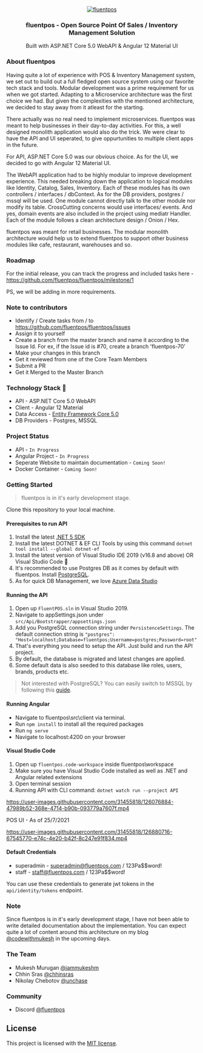<p align="center">
  <a href="https://github.com/fluentpos/fluentpos">
    <img src="https://codewithmukesh.com/wp-content/uploads/2021/06/fluentposBanner.png" alt="fluentpos">
  </a>
  <h3 align="center">fluentpos - Open Source Point Of Sales / Inventory Management Solution</h3>
  <p align="center">
    Built with ASP.NET Core 5.0 WebAPI & Angular 12 Material UI
  </p>
</p>

### About fluentpos

Having quite a lot of experience with POS & Inventory Management system, we set out to build out a full fledged open source system using our favorite tech stack and tools. Modular development was a prime requirement for us when we got started. Adapting to a Microservice architecture was the first choice we had. But given the complexities with the mentioned architecture, we decided to stay away from it atleast for the starting. 

There actually was no real need to implement microservices. fluentpos was meant to help businesses in their day-to-day activities. For this, a well designed monolith application would also do the trick. We were clear to have the API and UI seperated, to give oppurtunities to multiple client apps in the future.

For API, ASP.NET Core 5.0 was our obvious choice. As for the UI, we decided to go with Angular 12 Material UI.

The WebAPI application had to be highly modular to improve development experience. This needed breaking down the application to logical modules like Identity, Catalog, Sales, Inventory. Each of these modules has its own controllers / interfaces / dbContext. As for the DB providers, postgres / mssql will be used. One module cannot directly talk to the other module nor modify its table. CrossCutting concerns would use interfaces/ events. And yes, domain events are also included in the project using mediatr Handler. Each of the module follows a clean architecture design / Onion / Hex.

fluentpos was meant for retail businesses. The modular monolith architecture would help us to extend fluentpos to support other business modules like cafe, restaurant, warehouses and so.

### Roadmap

For the initial release, you can track the progress and included tasks here - https://github.com/fluentpos/fluentpos/milestone/1

PS, we will be adding in more requirements.

### Note to contributors

- Identify / Create tasks from / to https://github.com/fluentpos/fluentpos/issues
- Assign it to yourself
- Create a branch from the master branch and name it according to the Issue Id. For ex, if the Issue id is #70, create a branch 'fluentpos-70'
- Make your changes in this branch
- Get it reviewed from one of the Core Team Members
- Submit a PR
- Get it Merged to the Master Branch

### Technology Stack :muscle:

- API - ASP.NET Core 5.0 WebAPI
- Client - Angular 12 Material
- Data Access - [Entity Framework Core 5.0](https://docs.microsoft.com/en-us/ef/core/)
- DB Providers - Postgres, MSSQL

### Project Status

- API - `In Progress`
- Angular Project - `In Progress`
- Seperate Website to maintain documentation - `Coming Soon!`
- Docker Container - `Coming Soon!`

### Getting Started

> fluentpos is in it's early development stage.

Clone this repository to your local machine.

#### Prerequisites to run API

1. Install the latest [.NET 5 SDK](https://dotnet.microsoft.com/download/dotnet/5.0)
2. Install the latest DOTNET & EF CLI Tools by using this command `dotnet tool install --global dotnet-ef` 
3. Install the latest version of Visual Studio IDE 2019 (v16.8 and above) OR Visual Studio Code 🚀
4. It's recommended to use Postgres DB as it comes by default with fluentpos. Install [PostgreSQL](https://www.postgresql.org/download/). 
5. As for quick DB Management, we love [Azure Data Studio](https://docs.microsoft.com/en-us/sql/azure-data-studio/download-azure-data-studio?view=sql-server-ver15)

#### Running the API

1. Open up `FluentPOS.sln` in Visual Studio 2019.
2. Navigate to appSettings.json under `src/Api/Bootstrapper/appsettings.json`
3. Add you PostgreSQL connection string under `PersistenceSettings`. The default connection string is `"postgres": "Host=localhost;Database=fluentpos;Username=postgres;Password=root"`
4. That's everything you need to setup the API. Just build and run the API project.
5. By default, the database is migrated and latest changes are applied.
6. Some default data is also seeded to this database like roles, users, brands, products etc.

> Not interested with PostgreSQL? You can easily switch to MSSQL by following this [guide]( https://github.com/fluentpos/fluentpos/blob/master/docs/api-switching-database-provider-tutorial.md).

#### Running Angular

- Navigate to fluentpos\src\client via terminal.
- Run `npm install` to install all the required packages
- Run `ng serve`
- Navigate to localhost:4200 on your browser

#### Visual Studio Code
1. Open up `fluentpos.code-workspace` inside fluentpos\workspace
2. Make sure you have Visual Studio Code installed as well as .NET and Angular related extensions
3. Open terminal session
4. Running API with CLI command: `dotnet watch run --project API`

https://user-images.githubusercontent.com/31455818/126076884-47989b52-368e-4714-b90b-093779a7607f.mp4

POS UI - As of 25/7/2021

https://user-images.githubusercontent.com/31455818/126880716-67545770-e74c-4e20-b42f-8c247e91f834.mp4





#### Default Credentials

- superadmin - superadmin@fluentpos.com / 123Pa$$word!
- staff - staff@fluentpos.com / 123Pa$$word!

You can use these credentials to generate jwt tokens in the `api/identity/tokens` endpoint.




### Note

Since fluentpos is in it's early development stage, I have not been able to write detailed documentation about the implementation. You can expect quite a lot of content around this architecture on my blog [@codewithmukesh](https://codewithmukesh.com/) in the upcoming days.

### The Team

- Mukesh Murugan [@iammukeshm](https://github.com/iammukeshm/)
- Chhin Sras [@chhinsras](https://github.com/chhinsras)
- Nikolay Chebotov [@unchase](https://github.com/unchase)

### Community

- Discord [@fluentpos](https://discord.gg/PAErG25QPK)

## License

This project is licensed with the [MIT license](LICENSE).
